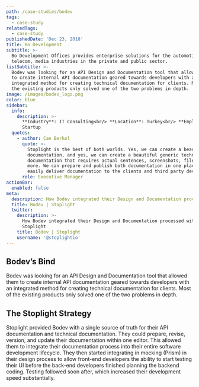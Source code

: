 ```yaml
---
path: /case-studies/bodev
tags:
  - case-study
relatedTags:
  - case-study
publishedDate: 'Dec 23, 2018'
title: Bo Development
subtitle: >-
  Bo Development Offices provides enterprise solutions for the automotive,
  telecom, media industries in the private and public sector.
listSubtitle: >-
  Bodev was looking for an API Design and Documentation tool that allowed them
  to create internal API documentation geared towards developers with an
  integrated method for creating technical documentation for clients. Most of
  the existing products only solved one of the two problems in depth.
image: /images/bodev_logo.png
color: blue
sidebar:
  info:
    description: >-
      **Industry**: IT Consulting<br/> **Location**: Turkey<br/> **Employees**:
      Startup
  quotes:
    - author: Can Berkol
      quote: >-
        Stoplight is the best of both worlds. Yes, we can create a beautiful API
        documentation, and yes, we can create a beautiful generic technical
        documentation that requires actual sentences, screenshots, files and
        more. We can prepare and publish both documentation in one place and
        easily deliver documentation to the clients and third party developers.
      role: Executive Manager
actionBar:
  enabled: false
meta:
  description: How Bodev integrated their Design and Documentation processed with Stoplight
  title: Bodev | Stoplight
  twitter:
    description: >-
      How Bodev integrated their Design and Documentation processed with
      Stoplight
    title: Bodev | Stoplight
    username: '@stoplightio'
---
```


## Bodev’s Bind

Bodev was looking for an API Design and Documentation tool that allowed them to create internal API documentation geared towards developers with an integrated method for creating technical documentation for clients. Most of the existing products only solved one of the two problems in depth.

## The Stoplight Strategy

Stoplight provided Bodev with a single source of truth for their API documentation and technical documentation. They could prepare, revise, version, and update their documentation within one editor. This allowed them to integrate their documentation process into their entire software development lifecycle. They then started integrating in mocking (Prism) in their design process to allow front-end developers the ability to start testing their UI before the back-end developers finished planning the backend coding. Testing followed soon after, which increased their development speed substantially.
